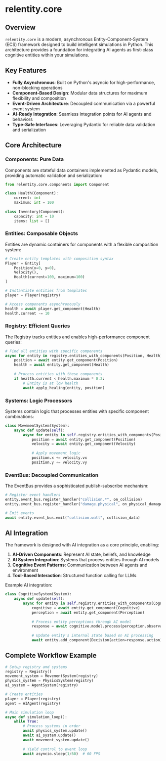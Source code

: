 # relentity.core

## Overview

`relentity.core` is a modern, asynchronous Entity-Component-System (ECS) framework designed to build intelligent simulations in Python. This architecture provides a foundation for integrating AI agents as first-class cognitive entities within your simulations.

## Key Features

- **Fully Asynchronous**: Built on Python's asyncio for high-performance, non-blocking operations
- **Component-Based Design**: Modular data structures for maximum flexibility and composition
- **Event-Driven Architecture**: Decoupled communication via a powerful event system
- **AI-Ready Integration**: Seamless integration points for AI agents and behaviors
- **Type-Safe Interfaces**: Leveraging Pydantic for reliable data validation and serialization

## Core Architecture

### Components: Pure Data

Components are stateful data containers implemented as Pydantic models, providing automatic validation and serialization:

```python
from relentity.core.components import Component

class Health(Component):
    current: int
    maximum: int = 100
    
class Inventory(Component):
    capacity: int = 10
    items: list = []
```

### Entities: Composable Objects

Entities are dynamic containers for components with a flexible composition system:

```python
# Create entity templates with composition syntax
Player = Entity[
    Position(x=0, y=0),
    Velocity(),
    Health(current=100, maximum=100)
]

# Instantiate entities from templates
player = Player(registry)

# Access components asynchronously
health = await player.get_component(Health)
health.current -= 10
```

### Registry: Efficient Queries

The Registry tracks entities and enables high-performance component queries:

```python
# Find all entities with specific components
async for entity in registry.entities_with_components(Position, Health):
    position = await entity.get_component(Position)
    health = await entity.get_component(Health)
    
    # Process entities with these components
    if health.current < health.maximum * 0.2:
        # Entity is at low health
        await apply_healing(entity, position)
```

### Systems: Logic Processors

Systems contain logic that processes entities with specific component combinations:

```python
class MovementSystem(System):
    async def update(self):
        async for entity in self.registry.entities_with_components(Position, Velocity):
            position = await entity.get_component(Position)
            velocity = await entity.get_component(Velocity)
            
            # Apply movement logic
            position.x += velocity.vx
            position.y += velocity.vy
```

### EventBus: Decoupled Communication

The EventBus provides a sophisticated publish-subscribe mechanism:

```python
# Register event handlers
entity.event_bus.register_handler("collision.*", on_collision)
entity.event_bus.register_handler("damage.physical", on_physical_damage)

# Emit events
await entity.event_bus.emit("collision.wall", collision_data)
```

## AI Integration

The framework is designed with AI integration as a core principle, enabling:

1. **AI-Driven Components**: Represent AI state, beliefs, and knowledge
2. **AI System Integration**: Systems that process entities through AI models
3. **Cognitive Event Patterns**: Communication between AI agents and environment
4. **Tool-Based Interaction**: Structured function calling for LLMs

Example AI integration:

```python
class CognitiveSystem(System):
    async def update(self):
        async for entity in self.registry.entities_with_components(Cognitive, Perception):
            cognitive = await entity.get_component(Cognitive)
            perception = await entity.get_component(Perception)
            
            # Process entity perceptions through AI model
            response = await cognitive.model.process(perception.observations)
            
            # Update entity's internal state based on AI processing
            await entity.add_component(Decision(action=response.action))
```

## Complete Workflow Example

```python
# Setup registry and systems
registry = Registry()
movement_system = MovementSystem(registry)
physics_system = PhysicsSystem(registry)
ai_system = AgentSystem(registry)

# Create entities
player = Player(registry)
agent = AIAgent(registry)

# Main simulation loop
async def simulation_loop():
    while True:
        # Process systems in order
        await physics_system.update()
        await ai_system.update()
        await movement_system.update()
        
        # Yield control to event loop
        await asyncio.sleep(1/60)  # 60 FPS
```
